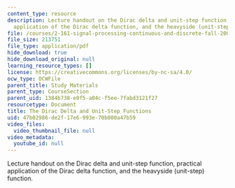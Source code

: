 ```yaml
---
content_type: resource
description: Lecture handout on the Dirac delta and unit-step function, practical
  application of the Dirac delta function, and the heavyside (unit-step) function.
file: /courses/2-161-signal-processing-continuous-and-discrete-fall-2008/47b02986de2f17e6993e70b000a47b59_diracheaviside.pdf
file_size: 213751
file_type: application/pdf
hide_download: true
hide_download_original: null
learning_resource_types: []
license: https://creativecommons.org/licenses/by-nc-sa/4.0/
ocw_type: OCWFile
parent_title: Study Materials
parent_type: CourseSection
parent_uid: 1384b738-e0f5-a04c-f5ee-7fabd3121f27
resourcetype: Document
title: The Dirac Delta and Unit-Step Functions
uid: 47b02986-de2f-17e6-993e-70b000a47b59
video_files:
  video_thumbnail_file: null
video_metadata:
  youtube_id: null
---
```

Lecture handout on the Dirac delta and unit-step function, practical application of the Dirac delta function, and the heavyside (unit-step) function.